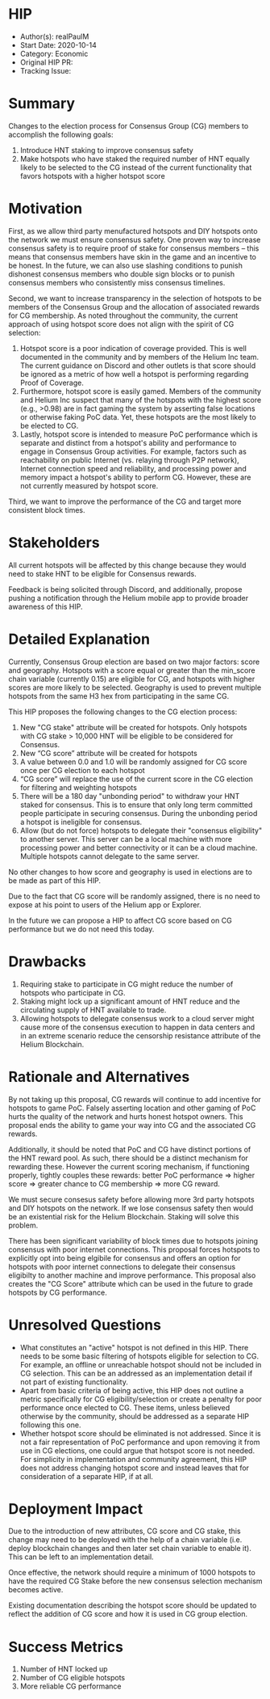 # HIP

- Author(s): realPaulM
- Start Date: 2020-10-14
- Category: Economic
- Original HIP PR: <!-- leave this empty; maintainer will fill in ID of this pull request -->
- Tracking Issue: <!-- leave this empty; maintainer will create a discussion issue -->

# Summary
[summary]: #summary

Changes to the election process for Consensus Group (CG) members to accomplish the following goals:

1) Introduce HNT staking to improve consensus safety
2) Make hotspots who have staked the required number of HNT equally likely to be selected to the CG instead of the current functionality that favors hotspots with a higher hotspot score

# Motivation
[motivation]: #motivation

First, as we allow third party menufactured hotspots and DIY hotspots onto the network we must ensure consensus safety. One proven way to increase consensus safety is to require proof of stake for consensus members – this means that consensus members have skin in the game and an incentive to be honest. In the future, we can also use slashing conditions to punish dishonest consensus members who double sign blocks or to punish consensus members who consistently miss consensus timelines.

Second, we want to increase transparency in the selection of hotspots to be members of the Consensus Group and the allocation of associated rewards for CG membership. As noted throughout the community, the current approach of using hotspot score does not align with the spirit of CG selection:

1. Hotspot score is a poor indication of coverage provided. This is well documented in the community and by members of the Helium Inc team. The current guidance on Discord and other outlets is that score should be ignored as a metric of how well a hotspot is performing regarding Proof of Coverage.
2. Furthermore, hotspot score is easily gamed. Members of the community and Helium Inc suspect that many of the hotspots with the highest score (e.g., >0.98) are in fact gaming the system by asserting false locations or otherwise faking PoC data. Yet, these hotspots are the most likely to be elected to CG.
3. Lastly, hotspot score is intended to measure PoC performance which is separate and distinct from a hotspot's ability and performance to engage in Consensus Group activities. For example, factors such as reachability on public Internet (vs. relaying through P2P network), Internet connection speed and reliability, and processing power and memory impact a hotspot's ability to perform CG. However, these are not currently measured by hotspot score.

Third, we want to improve the performance of the CG and target more consistent block times.

# Stakeholders
[stakeholders]: #stakeholders

All current hotspots will be affected by this change because they would need to stake HNT to be eligible for Consensus rewards.

Feedback is being solicited through Discord, and additionally, propose pushing a notification through the Helium mobile app to provide broader awareness of this HIP.


# Detailed Explanation
[detailed-explanation]: #detailed-explanation

Currently, Consensus Group election are based on two major factors: score and geography. Hotspots with a score equal or greater than the min_score chain variable (currently 0.15) are eligible for CG, and hotspots with higher scores are more likely to be selected. Geography is used to prevent multiple hotspots from the same H3 hex from participating in the same CG.

This HIP proposes the following changes to the CG election process:
1. New "CG stake" attribute will be created for hotspots. Only hotspots with CG stake > 10,000 HNT will be eligible to be considered for Consensus.
2. New “CG score” attribute will be created for hotspots
3. A value between 0.0 and 1.0 will be randomly assigned for CG score once per CG election to each hotspot
4. “CG score” will replace the use of the current score in the CG election for filtering and weighting hotspots
5. There will be a 180 day "unbonding period" to withdraw your HNT staked for consensus. This is to ensure that only long term committed people participate in securing consensus. During the unbonding period a hotspot is ineligible for consensus.
6. Allow (but do not force) hotspots to delegate their "consensus eligibility" to another server. This server can be a local machine with more processing power and better connectivity or it can be a cloud machine. Multiple hotspots cannot delegate to the same server.

No other changes to how score and geography is used in elections are to be made as part of this HIP. 

Due to the fact that CG score will be randomly assigned, there is no need to expose at his point to users of the Helium app or Explorer.

In the future we can propose a HIP to affect CG score based on CG performance but we do not need this today.

# Drawbacks
[drawbacks]: #drawbacks

1. Requiring stake to participate in CG might reduce the number of hotspots who participate in CG. 
2. Staking might lock up a significant amount of HNT reduce and the circulating supply of HNT available to trade. 
3. Allowing hotspots to delegate consensus work to a cloud server might cause more of the consensus execution to happen in data centers and in an extreme scenario reduce the censorship resistance attribute of the Helium Blockchain. 


# Rationale and Alternatives
[alternatives]: #rationale-and-alternatives

By not taking up this proposal, CG rewards will continue to add incentive for hotspots to game PoC. Falsely asserting location and other gaming of PoC hurts the quality of the network and hurts honest hotspot owners. This proposal ends the ability to game your way into CG and the associated CG rewards.

Additionally, it should be noted that PoC and CG have distinct portions of the HNT reward pool. As such, there should be a distinct mechanism for rewarding these. However the current scoring mechanism, if functioning properly, tightly couples these rewards: better PoC performance => higher score =>  greater chance to CG membership => more CG reward.

We must secure consesus safety before allowing more 3rd party hotspots and DIY hotspots on the network. If we lose consensus safety then would be an existential risk for the Helium Blockchain. Staking will solve this problem.

There has been significant variability of block times due to hotspots joining consensus with poor internet connections. This proposal forces hotspots to explicitly opt into being elgibile for consensus and offers an option for hotspots with poor internet connections to delegate their consensus eligibilty to another machine and improve performance. This proposal also creates the "CG Score" attribute which can be used in the future to grade hotspots by CG performance.

# Unresolved Questions
[unresolved]: #unresolved-questions

- What constitutes an "active" hotspot is not defined in this HIP. There needs to be some basic filtering of hotspots eligible for selection to CG. For example, an offline or unreachable hotspot should not be included in CG selection. This can be an addressed as an implementation detail if not part of existing functionality.
- Apart from basic criteria of being active, this HIP does not outline a metric specifically for CG eligibility/selection or create a penalty for poor performance once elected to CG. These items, unless believed otherwise by the community, should be addressed as a separate HIP following this one.
- Whether hotspot score should be eliminated is not addressed. Since it is not a fair representation of PoC performance and upon removing it from use in CG elections, one could argue that hotspot score is not needed. For simplicity in implementation and community agreement, this HIP does not address changing hotspot score and instead leaves that for consideration of a separate HIP, if at all.


# Deployment Impact
[deployment-impact]: #deployment-impact

Due to the introduction of new attributes, CG score and CG stake, this change may need to be deployed with the help of a chain variable (i.e. deploy blockchain changes and then later set chain variable to enable it). This can be left to an implementation detail.

Once effective, the network should require a minimum of 1000 hotspots to have the required CG Stake before the new consensus selection mechanism becomes active.


Existing documentation describing the hotspot score should be updated to reflect the addition of CG score and how it is used in CG group election.

# Success Metrics
[success-metrics]: #success-metrics
1. Number of HNT locked up
2. Number of CG eligible hotspots
3. More reliable CG performance
